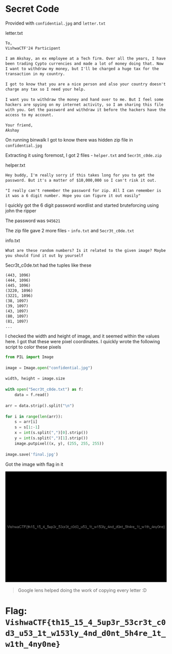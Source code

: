 # Secret Code

Provided with `confidential.jpg` and `letter.txt`

letter.txt
```
To,
VishwaCTF'24 Participant

I am Akshay, an ex employee at a Tech firm. Over all the years, I have been trading Cypto currencies and made a lot of money doing that. Now I want to withdraw my money, but I'll be charged a huge tax for the transaction in my country.

I got to know that you are a nice person and also your country doesn't charge any tax so I need your help.

I want you to withdraw the money and hand over to me. But I feel some hackers are spying on my internet activity, so I am sharing this file with you. Get the password and withdraw it before the hackers have the access to my account.

Your friend,
Akshay
```

On running binwalk I got to know there was hidden zip file in `confidential.jpg`

Extracting it using foremost, I got 2 files - `helper.txt` and `5ecr3t_c0de.zip`

helper.txt
```
Hey buddy, I'm really sorry if this takes long for you to get the password. But it's a matter of $10,000,000 so I can't risk it out.

"I really can't remember the password for zip. All I can remember is it was a 6 digit number. Hope you can figure it out easily"
```

I quickly got the 6 digit password wordlist and started bruteforcing using john the ripper

The password was `945621`

The zip file gave 2 more files - `info.txt` and `5ecr3t_c0de.txt`

info.txt
```
What are these random numbers? Is it related to the given image? Maybe you should find it out by yourself
```

5ecr3t_c0de.txt had the tuples like these
```
(443, 1096)
(444, 1096)
(445, 1096)
(3220, 1096)
(3221, 1096)
(38, 1097)
(39, 1097)
(43, 1097)
(80, 1097)
(81, 1097)
...
```

I checked the width and height of image, and it seemed within the values here. I got that these were pixel coordinates. I quickly wrote the following script to color these pixels

```python
from PIL import Image

image = Image.open("confidential.jpg")

width, height = image.size

with open("5ecr3t_c0de.txt") as f:
    data = f.read()

arr = data.strip().split("\n")

for i in range(len(arr)):
    s = arr[i]
    s = s[1:-1]
    x = int(s.split(",")[0].strip())
    y = int(s.split(",")[1].strip())
    image.putpixel((x, y), (255, 255, 255))

image.save('final.jpg')
```
Got the image with flag in it

![final.jpg](files/final.jpg)

> Google lens helped doing the work of copying every letter :D

# Flag: `VishwaCTF{th15_15_4_5up3r_53cr3t_c0d3_u53_1t_w153ly_4nd_d0nt_5h4re_1t_w1th_4ny0ne}`
 